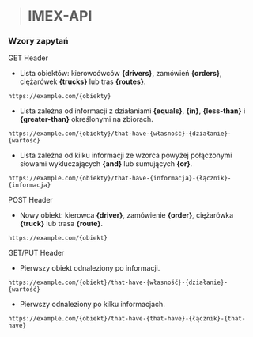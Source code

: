 > # IMEX-API
  
  
### Wzory zapytań

GET Header

* Lista obiektów: kierowcówców **{drivers}**, zamówień **{orders}**, ciężarówek **{trucks}** lub tras **{routes}**.  
```
https://example.com/{obiekty}
```  

* Lista zależna od informacji z działaniami **{equals}**, **{in}**, **{less-than}** i **{greater-than}** określonymi na zbiorach.  
```
https://example.com/{obiekty}/that-have-{własność}-{działanie}-{wartość}
```

* Lista zależna od kilku informacji ze wzorca powyżej połączonymi słowami wykluczających **{and}** lub sumujących **{or}**.  
```
https://example.com/{obiekty}/that-have-{informacja}-{łącznik}-{informacja}
```

POST Header

* Nowy obiekt: kierowca **{driver}**, zamówienie **{order}**, ciężarówka **{truck}** lub trasa **{route}**.  
```
https://example.com/{obiekt}
```

GET/PUT Header

* Pierwszy obiekt odnaleziony po informacji.  
```
https://example.com/{obiekt}/that-have-{własność}-{działanie}-{wartość}
```

* Pierwszy odnaleziony po kilku informacjach.  
```
https://example.com/{obiekt}/that-have-{that-have}-{łącznik}-{that-have}
```
